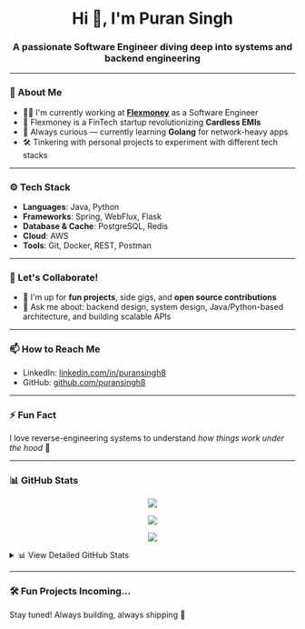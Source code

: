 <h1 align="center">Hi 👋, I'm Puran Singh</h1>
<h3 align="center">A passionate Software Engineer diving deep into systems and backend engineering</h3>

---

### 🔭 About Me

- 👨‍💻 I'm currently working at **[Flexmoney](https://flexmoney.in/)** as a Software Engineer  
- 🏦 Flexmoney is a FinTech startup revolutionizing **Cardless EMIs**
- 🌱 Always curious — currently learning **Golang** for network-heavy apps  
- 🛠️ Tinkering with personal projects to experiment with different tech stacks

---

### ⚙️ Tech Stack

- **Languages**: Java, Python  
- **Frameworks**: Spring, WebFlux, Flask  
- **Database & Cache**: PostgreSQL, Redis  
- **Cloud**: AWS  
- **Tools**: Git, Docker, REST, Postman

---

### 🤝 Let's Collaborate!

- 👯 I'm up for **fun projects**, side gigs, and **open source contributions**
- 💬 Ask me about: backend design, system design, Java/Python-based architecture, and building scalable APIs

---

### 📫 How to Reach Me

- LinkedIn: [linkedin.com/in/puransingh8](https://linkedin.com/in/puransingh08)
- GitHub: [github.com/puransingh8](https://github.com/puransingh8)

---

### ⚡ Fun Fact

I love reverse-engineering systems to understand *how things work under the hood* 🧠

---

### 📊 GitHub Stats

<p align="center">
  <img src="https://github-readme-streak-stats.herokuapp.com?user=puransingh8&theme=tokyonight" />
</p>

<p align="center">
  <img src="https://capsule-render.vercel.app/api?type=waving&color=0d1117&height=150&fontColor=ffffff&fontSize=30&animation=fadeIn" />
</p>

<p align="center">
  <img src="https://github-profile-trophy.vercel.app/?username=puransingh8&theme=tokyonight" />
</p>

<details>
  <summary>📊 View Detailed GitHub Stats</summary>
  <br/>
  <p align="center">
    <img src="https://github-readme-stats.vercel.app/api?username=puransingh8&show_icons=true&include_all_commits=true&count_private=true&theme=tokyonight" height="170" />
    <img src="https://github-readme-stats.vercel.app/api/top-langs/?username=puransingh8&layout=compact&langs_count=8&theme=tokyonight" height="170" />
  </p>
</details>

---

### 🛠️ Fun Projects Incoming...

Stay tuned! Always building, always shipping 🚀